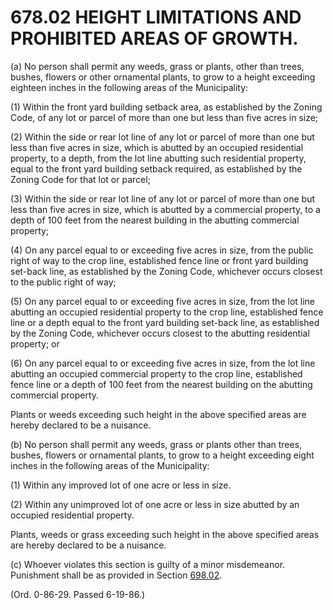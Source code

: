 678.02 HEIGHT LIMITATIONS AND PROHIBITED AREAS OF GROWTH.
=========================================================

​(a) No person shall permit any weeds, grass or plants, other than
trees, bushes, flowers or other ornamental plants, to grow to a height
exceeding eighteen inches in the following areas of the Municipality:

​(1) Within the front yard building setback area, as established by the
Zoning Code, of any lot or parcel of more than one but less than five
acres in size;

​(2) Within the side or rear lot line of any lot or parcel of more than
one but less than five acres in size, which is abutted by an occupied
residential property, to a depth, from the lot line abutting such
residential property, equal to the front yard building setback required,
as established by the Zoning Code for that lot or parcel;

​(3) Within the side or rear lot line of any lot or parcel of more than
one but less than five acres in size, which is abutted by a commercial
property, to a depth of 100 feet from the nearest building in the
abutting commercial property;

​(4) On any parcel equal to or exceeding five acres in size, from the
public right of way to the crop line, established fence line or front
yard building set-back line, as established by the Zoning Code,
whichever occurs closest to the public right of way;

​(5) On any parcel equal to or exceeding five acres in size, from the
lot line abutting an occupied residential property to the crop line,
established fence line or a depth equal to the front yard building
set-back line, as established by the Zoning Code, whichever occurs
closest to the abutting residential property; or

​(6) On any parcel equal to or exceeding five acres in size, from the
lot line abutting an occupied commercial property to the crop line,
established fence line or a depth of 100 feet from the nearest building
on the abutting commercial property.

Plants or weeds exceeding such height in the above specified areas are
hereby declared to be a nuisance.

​(b) No person shall permit any weeds, grass or plants other than trees,
bushes, flowers or ornamental plants, to grow to a height exceeding
eight inches in the following areas of the Municipality:

​(1) Within any improved lot of one acre or less in size.

​(2) Within any unimproved lot of one acre or less in size abutted by an
occupied residential property.

Plants, weeds or grass exceeding such height in the above specified
areas are hereby declared to be a nuisance.

​(c) Whoever violates this section is guilty of a minor misdemeanor.
Punishment shall be as provided in Section [698.02](38e2f631.html).

(Ord. 0-86-29. Passed 6-19-86.)
